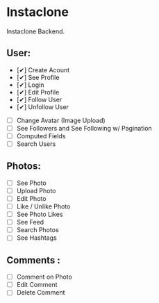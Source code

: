 # Instaclone

Instaclone Backend.

## User:

- [✔] Create Acount
- [✔] See Profile
- [✔] Login
- [✔] Edit Profile
- [✔] Follow User
- [✔] Unfollow User
- [ ] Change Avatar (Image Upload)
- [ ] See Followers and See Following w/ Pagination
- [ ] Computed Fields
- [ ] Search Users

## Photos:

- [ ] See Photo
- [ ] Upload Photo
- [ ] Edit Photo
- [ ] Like / Unlike Photo
- [ ] See Photo Likes
- [ ] See Feed
- [ ] Search Photos
- [ ] See Hashtags

## Comments :

- [ ] Comment on Photo
- [ ] Edit Comment
- [ ] Delete Comment
